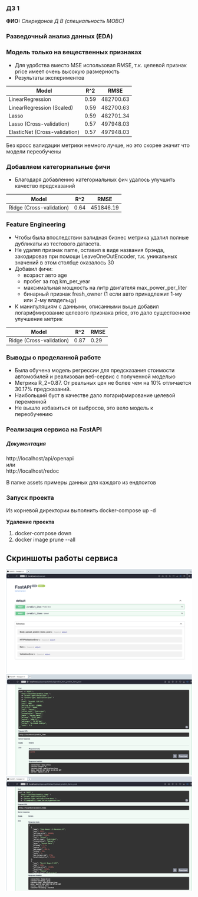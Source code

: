 ### ДЗ 1 
__ФИО:__ _Спиридонов Д В (специальность МОВС)_

### Разведочный анализ данных (EDA)

### Модель только на вещественных признаках
* Для удобства вместо MSE использовал RMSE, т.к. целевой признак price имеет очень высокую размерность
* Результаты экспериментов

|Model| R^2 | RMSE|
| --- |---| --- |
| LinearRegression | 0.59 | 482700.63 |
| LinearRegression (Scaled) | 0.59 | 482700.63 |
| Lasso | 0.59 | 482701.34 |
| Lasso (Cross-validation) | 0.57 | 497948.03 |
| ElasticNet (Cross-validation) | 0.57 | 497948.03|

Без кросс валидации метрики немного лучше, но это скорее значит что модели переобучены

### Добавляем категориальные фичи

* Благодаря добавлению категориальных фич удалось улучшить качество предсказаний

| Model  | R^2 | RMSE |
|--------|---|---|
| Ridge (Cross-validation) | 0.64 | 451846.19 |

### Feature Engineering
* Чтобы была впоследствии валидная бизнес метрика удалил полные дубликаты из тестового датасета.
* Не удалял признак name, оставил в виде названия брэнда, закодировав при помощи LeaveOneOutEncoder, т.к. уникальных значений в этом столбце оказалось 30
* Добавил фичи:
  - возраст авто age
  - пробег за год km_per_year
  - максимальная мощность на литр двигателя max_power_per_liter
  - бинарный признак fresh_owner (1 если авто принадлежит 1-му или 2-му владельцу)
* К манипуляциям с данными, описанными выше добавил логарифмирование целевого признака price, это дало существенное улучшение метрик

| Model                    | R^2 | RMSE |
|---|---|------|
| Ridge (Cross-validation) | 0.87 | 0.29 |


### Выводы о проделанной работе

* Была обучена модель регрессии для предсказания стоимости автомобилей и реализован веб-сервис с полученной моделью
* Метрика R_2=0.87. От реальных цен не более чем на 10% отличается 30.17% предсказаний.
* Наибольший буст в качестве дало логарифмирование целевой переменной
* Не вышло избавиться от выбросов, это вело модель к переобучению

### Реализация сервиса на FastAPI

##### Документация

http://localhost/api/openapi  
или  
http://localhost/redoc

В папке assets примеры данных для каждого из ендпоитов

### Запуск проекта 

Из корневой директории выполнить docker-compose up -d

**Удаление проекта**

1. docker-compose down
2. docker image prune --all

## Скриншоты работы сервиса

![endpoints](./screenshots/openapi.png?raw=true)
![predict_item](./screenshots/predict_item.png?raw=true)
![predict_items](./screenshots/predict_items.png?raw=true)